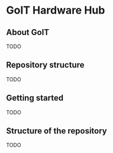 # GoIT Hardware Hub
<!-- Continious integration status(es) -->

## About GoIT
TODO

## Repository structure
TODO

## Getting started
TODO

## Structure of the repository
TODO
